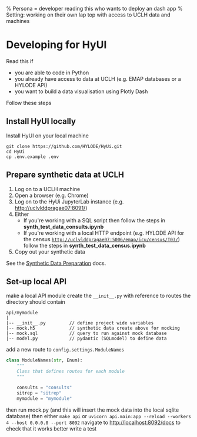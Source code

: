 % Persona = developer reading this who wants to deploy an dash app
% Setting: working on their own lap top with access to UCLH data and machines

# Developing for HyUI

Read this if

- you are able to code in Python
- you already have access to data at UCLH (e.g. EMAP databases or a HYLODE API)
- you want to build a data visualisation using Plotly Dash

Follow these steps

## Install HyUI locally

Install HyUI on your local machine

```shell
git clone https://github.com/HYLODE/HyUi.git
cd HyUi
cp .env.example .env
```

## Prepare synthetic data at UCLH

1. Log on to a UCLH machine
2. Open a browser (e.g. Chrome)
3. Log on to the HyUi JupyterLab instance (e.g. [http://uclvlddpragae07:8091/](<>))
4. Either
    - If you're working with a SQL script then follow the steps in **synth_test_data_consults.ipynb**
    - If you're working with a local HTTP endpoint (e.g. HYLODE API for the census [`http://uclvlddpragae07:5006/emap/icu/census/T03/`](<>)) follow the steps in **synth_test_data_census.ipynb**
5. Copy out your synthetic data

See the [Synthetic Data Preparation](synthetic_data.md) docs.

## Set-up local API

make a local API module
create the `__init__.py` with reference to routes
the directory should contain

```
api/mymodule
|
|-- __init__.py         // define project wide variables
|-- mock.h5             // synthetic data create above for mocking
|-- mock.sql            // query to run against mock database
|-- model.py            // pydantic (SQLmodel) to define data
```

add a new route to `config.settings.ModuleNames`

```python
class ModuleNames(str, Enum):
    """
    Class that defines routes for each module
    """

    consults = "consults"
    sitrep = "sitrep"
    mymodule = "mymodule"
```

then run mock.py (and this will insert the mock data into the local sqlite database)
then either `make api` or `uvicorn api.main:app --reload --workers 4 --host 0.0.0.0 --port 8092`
navigate to [http://localhost:8092/docs](<>) to check that it works
better write a test

